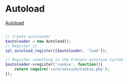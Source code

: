 # Autoload

[Autoload](http://php.net/manual/en/function.spl-autoload-register.php)

```php

// Create autoloader
$autoloader = new Autoload();
// Register it
spl_autoload_register([$autoloader, 'load']);

// Register something in the FrAnans autoload system
$autoloader->register('cookie', function(){
    return require('core/session/Cookie.php');
});


```
